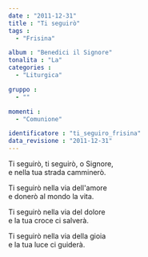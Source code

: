 ```yaml
---
date : "2011-12-31"
title : "Ti seguirò"
tags : 
  - "Frisina"

album : "Benedici il Signore"
tonalita : "La"
categories : 
  - "Liturgica"

gruppo : 
  - ""

momenti : 
  - "Comunione"

identificatore : "ti_seguiro_frisina"
data_revisione : "2011-12-31"
---
```

  
  
  
Ti seguirò, ti seguirò, o Signore,  
e nella tua strada camminerò.  
  
  
  
  
Ti seguirò nella via dell'amore  
e donerò al mondo la vita.  
  
  
  
  
Ti seguirò nella via del dolore  
e la tua croce ci salverà.  
  
  
  
  
Ti seguirò nella via della gioia  
e la tua luce ci guiderà.  
  
  
  
  
  
  
  
